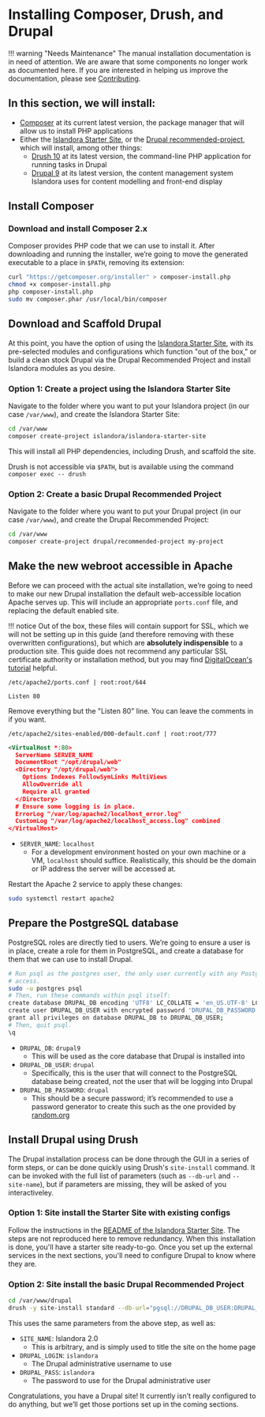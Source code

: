 # Installing Composer, Drush, and Drupal

!!! warning "Needs Maintenance"
    The manual installation documentation is in need of attention. We are aware that some components no longer work as documented here. If you are interested in helping us improve the documentation, please see [Contributing](../../../contributing/CONTRIBUTING).

## In this section, we will install:

- [Composer](https://getcomposer.org/) at its current latest version, the package manager that will allow us to install PHP applications
- Either the [Islandora Starter Site](https://github.com/Islandora/islandora-starter-site/), or the [Drupal recommended-project](https://www.drupal.org/docs/develop/using-composer/starting-a-site-using-drupal-composer-project-templates#s-drupalrecommended-project), which will install, among other things:
    - [Drush 10](https://www.drush.org/) at its latest version, the command-line PHP application for running tasks in Drupal
    - [Drupal 9](https://www.drupal.org/) at its latest version, the content management system Islandora uses for content modelling and front-end display

## Install Composer

### Download and install Composer 2.x

Composer provides PHP code that we can use to install it. After downloading and running the installer, we’re going to move the generated executable to a place in `$PATH`, removing its extension:

```bash
curl "https://getcomposer.org/installer" > composer-install.php
chmod +x composer-install.php
php composer-install.php
sudo mv composer.phar /usr/local/bin/composer
```


## Download and Scaffold Drupal

At this point, you have the option of using the [Islandora Starter Site](https://github.com/Islandora/islandora-starter-site/), with its pre-selected modules
and configurations which function "out of the box," or build a clean stock Drupal via the Drupal Recommended Project and install
Islandora modules as you desire.

### Option 1: Create a project using the Islandora Starter Site

Navigate to the folder where you want to put your Islandora project (in our case `/var/www`), and
create the Islandora Starter Site:

```bash
cd /var/www
composer create-project islandora/islandora-starter-site
```

This will install all PHP dependencies, including Drush, and scaffold the site.

Drush is not accessible via `$PATH`, but is available using the command `composer exec -- drush` 

### Option 2: Create a basic Drupal Recommended Project

Navigate to the folder where you want to put your Drupal project (in our case `/var/www`), and
create the Drupal Recommended Project:

```bash
cd /var/www
composer create-project drupal/recommended-project my-project
```


## Make the new webroot accessible in Apache

Before we can proceed with the actual site installation, we’re going to need to make our new Drupal installation the default web-accessible location Apache serves up. This will include an appropriate `ports.conf` file, and replacing the default enabled site.

!!! notice
    Out of the box, these files will contain support for SSL, which we will not be setting up in this guide (and therefore removing with these overwritten configurations), but which are **absolutely indispensible** to a production site. This guide does not recommend any particular SSL certificate authority or installation method, but you may find [DigitalOcean's tutorial](https://www.digitalocean.com/community/tutorials/how-to-install-an-ssl-certificate-from-a-commercial-certificate-authority) helpful.

`/etc/apache2/ports.conf | root:root/644`
```
Listen 80
```

Remove everything but the "Listen 80" line. You can leave the comments in if you want.

`/etc/apache2/sites-enabled/000-default.conf | root:root/777`
```xml
<VirtualHost *:80>
  ServerName SERVER_NAME
  DocumentRoot "/opt/drupal/web"
  <Directory "/opt/drupal/web">
    Options Indexes FollowSymLinks MultiViews
    AllowOverride all
    Require all granted
  </Directory>
  # Ensure some logging is in place.
  ErrorLog "/var/log/apache2/localhost_error.log"
  CustomLog "/var/log/apache2/localhost_access.log" combined
</VirtualHost>
```
- `SERVER_NAME`: `localhost`
    - For a development environment hosted on your own machine or a VM, `localhost` should suffice. Realistically, this should be the domain or IP address the server will be accessed at.

Restart the Apache 2 service to apply these changes:

```bash
sudo systemctl restart apache2
```
## Prepare the PostgreSQL database

PostgreSQL roles are directly tied to users. We’re going to ensure a user is in place, create a role for them in PostgreSQL, and create a database for them that we can use to install Drupal.

```bash
# Run psql as the postgres user, the only user currently with any PostgreSQL
# access.
sudo -u postgres psql
# Then, run these commands within psql itself:
create database DRUPAL_DB encoding 'UTF8' LC_COLLATE = 'en_US.UTF-8' LC_CTYPE = 'en_US.UTF-8' TEMPLATE template0;
create user DRUPAL_DB_USER with encrypted password 'DRUPAL_DB_PASSWORD';
grant all privileges on database DRUPAL_DB to DRUPAL_DB_USER;
# Then, quit psql.
\q
```
- `DRUPAL_DB`: `drupal9`
    - This will be used as the core database that Drupal is installed into
- `DRUPAL_DB_USER`: `drupal`
    - Specifically, this is the user that will connect to the PostgreSQL database being created, not the user that will be logging into Drupal
- `DRUPAL_DB_PASSWORD`: `drupal`
    - This should be a secure password; it’s recommended to use a password generator to create this such as the one provided by [random.org](https://www.random.org/passwords/)


## Install Drupal using Drush

The Drupal installation process can be done through the GUI in a series of form steps, or can be done quickly using Drush's `site-install` command. It can be invoked with the full list of parameters (such as `--db-url` and `--site-name`), but if parameters are missing, they will be asked of you interactiveley.

### Option 1: Site install the Starter Site with existing configs

Follow the instructions in the [README of the Islandora Starter Site](https://github.com/Islandora/islandora-starter-site/#usage).
The steps are not reproduced here to remove redundancy. When this installation is done, you'll have a starter site ready-to-go. Once you set up the external services in the next sections, you'll need to configure Drupal to know where they are.

### Option 2: Site install the basic Drupal Recommended Project

```bash
cd /var/www/drupal
drush -y site-install standard --db-url="pgsql://DRUPAL_DB_USER:DRUPAL_DB_PASSWORD@127.0.0.1:5432/DRUPAL_DB" --site-name="SITE_NAME" --account-name=DRUPAL_LOGIN --account-pass=DRUPAL_PASS
```
This uses the same parameters from the above step, as well as:

- `SITE_NAME`: Islandora 2.0
    - This is arbitrary, and is simply used to title the site on the home page
- `DRUPAL_LOGIN`: `islandora`
    - The Drupal administrative username to use
- `DRUPAL_PASS`: `islandora`
    - The password to use for the Drupal administrative user

Congratulations, you have a Drupal site! It currently isn’t really configured to do anything, but we’ll get those portions set up in the coming sections.
